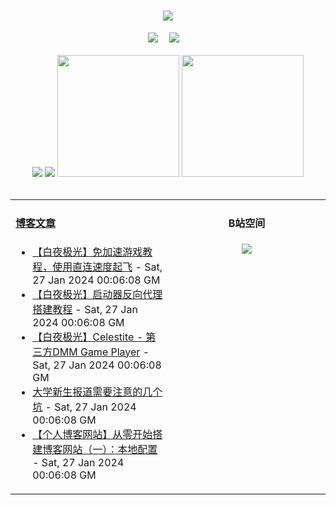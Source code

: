 <!-- 动态打字效果 -->
<h1 align="center">
  <a href="https://blog.mnxy.eu.org/">
    <img style="margin:auto" src="https://readme-typing-svg.herokuapp.com?color=%2336BCF7&lines=&nbsp;&nbsp;&nbsp;&nbsp;&nbsp;&nbsp;今日事，今日毕！">
  </a>
</h1>

<!-- 个人资料徽标 -->
<div align="center">
  <a href="https://blog.mnxy.eu.org/"><img src="https://img.shields.io/badge/website-个人博客-5c5c5c?style=flat&logo=github"></a>&emsp;
  <a href="https://space.bilibili.com/381745966"><img src="https://img.shields.io/badge/B站空间-bilibili-ff69b4?style=flat&logo=bilibili"></a>&emsp;
</div>
<br>

<!-- GitHub数据统计 -->
<div align="center">
  <img src="https://moe-counter.glitch.me/get/@MengNianxiaoyao?theme=gelbooru" />
  <img src="https://cdn.statically.io/gh/MengNianxiaoyao/MengNianxiaoyao@main/assets/github-contribution-grid-snake.svg" />
  <img height="195px" src="https://cdn.statically.io/gh/MengNianxiaoyao/MengNianxiaoyao@main/assets/github-stats.svg" />
  <img height="195px" src="https://cdn.statically.io/gh/MengNianxiaoyao/MengNianxiaoyao@main/assets/top-langs.svg" />
</div>
<br>

<table align="center">
  
<td valign="top" width="50%">
  
#### <a href="https://blog.mnxy.eu.org/" target="_blank">博客文章</a>
  
<!-- START_SECTION:blog -->
* <a href='https://blog.mnxy.eu.org/posts/baiye1' target='_blank'>【白夜极光】免加速游戏教程，使用直连速度起飞</a> - Sat, 27 Jan 2024 00:06:08 GM
* <a href='https://blog.mnxy.eu.org/posts/baiye2' target='_blank'>【白夜极光】启动器反向代理搭建教程</a> - Sat, 27 Jan 2024 00:06:08 GM
* <a href='https://blog.mnxy.eu.org/posts/baiye3' target='_blank'>【白夜极光】Celestite - 第三方DMM Game Player</a> - Sat, 27 Jan 2024 00:06:08 GM
* <a href='https://blog.mnxy.eu.org/posts/baodao' target='_blank'>大学新生报道需要注意的几个坑</a> - Sat, 27 Jan 2024 00:06:08 GM
* <a href='https://blog.mnxy.eu.org/posts/boke1' target='_blank'>【个人博客网站】从零开始搭建博客网站（一）：本地配置</a> - Sat, 27 Jan 2024 00:06:08 GM
<!-- END_SECTION:blog -->
</td>
<td valign="top" width="50%">
  <!-- BiliBili数据 -->
<div align="center">
  
#### B站空间
  <a href="https://space.bilibili.com/381745966"><img src="https://stats.justsong.cn/api/bilibili/?id=381745966"/></a>
</div>
</td> 
</table>
